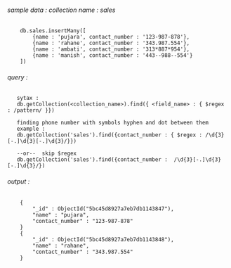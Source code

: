 ###### sample data : collection name : sales
        db.sales.insertMany([
            {name : 'pujara', contact_number : '123-987-878'},
            {name : 'rahane', contact_number : '343.987.554'},
            {name : 'ambati', contact_number : '313*887*954'},
            {name : 'manish', contact_number : '443--988--554'}
        ])


######  query :
       sytax : 
       db.getCollection(<collection_name>).find({ <field_name> : { $regex : /pattern/ }})
       
       finding phone number with symbols hyphen and dot between them       
       example : 
       db.getCollection('sales').find({contact_number : { $regex : /\d{3}[-.]\d{3}[-.]\d{3}/}})
       
       --or--  skip $regex
       db.getCollection('sales').find({contact_number :  /\d{3}[-.]\d{3}[-.]\d{3}/})
       


######  output : 
        {
            "_id" : ObjectId("5bc45d8927a7eb7db1143847"),
            "name" : "pujara",
            "contact_number" : "123-987-878"
        }
        {
            "_id" : ObjectId("5bc45d8927a7eb7db1143848"),
            "name" : "rahane",
            "contact_number" : "343.987.554"
        }
